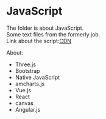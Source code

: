 # JavaScript
The folder is about JavaScript.<br/>
Some text files from the formerly job.<br/>
Link about the script:[CDN](http://www.bootcdn.cn/)

About:
* Three.js
* Bootstrap
* Native JavaScript
* amcharts.js
* Vue.js
* React
* canvas
* Angular.js
